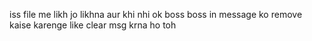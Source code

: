 iss file me likh jo likhna aur khi nhi
ok boss
boss in message ko remove kaise karenge like clear msg krna ho toh
